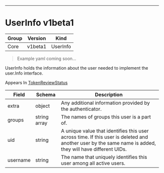 

-----------
# UserInfo v1beta1

Group        | Version     | Kind
------------ | ---------- | -----------
Core | v1beta1 | UserInfo







> Example yaml coming soon...


UserInfo holds the information about the user needed to implement the user.Info interface.

<aside class="notice">
Appears In <a href="#tokenreviewstatus-v1beta1">TokenReviewStatus</a> </aside>

Field        | Schema     | Description
------------ | ---------- | -----------
extra | object | Any additional information provided by the authenticator.
groups | string array | The names of groups this user is a part of.
uid | string | A unique value that identifies this user across time. If this user is deleted and another user by the same name is added, they will have different UIDs.
username | string | The name that uniquely identifies this user among all active users.






